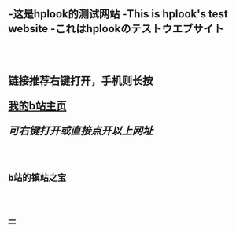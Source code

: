<h2>-这是hplook的测试网站  -This is hplook's test website  -これはhplookのテストウエブサイト<h2>
<br>
<p>链接推荐右键打开，手机则长按
<br>
 <p><a href="https://space.bilibili.com/474005040">我的b站主页</a> </p>
  <p><i> 可右键打开或直接点开以上网址 </i></p>
<br>
 <p><code>b站的镇站之宝<code></code><br><br></p>
<code><a href="https://www.bilibili.com/video/BV1GJ411x7h7?from=search&seid=4944884504655420596">一</a>
